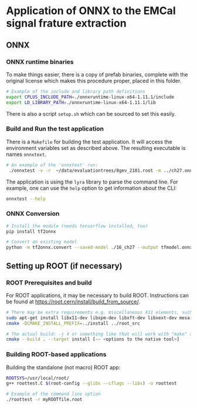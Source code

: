 # Application of ONNX to the EMCal signal frature extraction

## ONNX

### ONNX runtime binaries

To make things easier, there is a copy of prefab binaries,
complete with the original license which makes this procedure
proper, placed in this folder.

```bash
# Example of the include and library path definitions
export CPLUS_INCLUDE_PATH=./onnxruntime-linux-x64-1.11.1/include
export LD_LIBRARY_PATH=./onnxruntime-linux-x64-1.11.1/lib
```

There is also a script `setup.sh` which can be sourced to set
this easily.

### Build and Run the test application

There is a `Makefile` for building the test application. It will
access the environment variables set as described above. The resulting
executable is names `onnxtext`.

```bash
# An example of the 'onnxtest' run:
 ./onnxtest -v -r  ~/data/evaluationtrees/8gev_2101.root -m ../ch27.onnx -N 50
```

The application is using the `lyra` library to parse the command line. For example,
one can use the `help` option to get information about the CLI:

```bash
onnxtest --help
```

### ONNX Conversion

```bash
# Install the module (needs tensorflow installed, too)
pip install tf2onnx

# Convert an existing model
python -m tf2onnx.convert --saved-model ./16_ch27 --output tfmodel.onnx
```

## Setting up ROOT (if necessary)

### ROOT Prerequisites and build
For ROOT applications, it may be necessary to build ROOT.
Instructions can be found at https://root.cern/install/build_from_source/.

```bash
# There may be extra requirements e.g. miscellaneous X11 elements, such as
sudo apt-get install libx11-dev libxpm-dev libxft-dev libxext-dev mesa-common-dev
cmake -DCMAKE_INSTALL_PREFIX=../install ../root_src

# The actual build: -j 4 or something like that will work with "make" as the option
cmake --build . --target install [-- <options to the native tool>]
```

### Building ROOT-based applications

Building the standalone (not macro) ROOT app:

```bash
ROOTSYS=/usr/local/root/
g++ roottest.C $(root-config --glibs --cflags --libs) -o roottest

# Example of the command line option
./roottest -r myROOTfile.root

```
